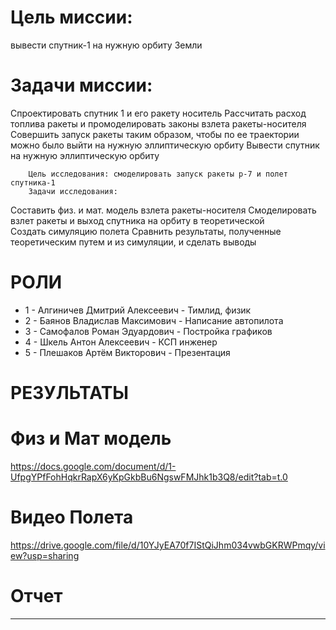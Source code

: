 # Цель миссии: 
вывести спутник-1 на нужную орбиту Земли
# Задачи миссии:
Спроектировать спутник 1 и его ракету носитель
Рассчитать расход топлива ракеты и промоделировать законы взлета ракеты-носителя 
Совершить запуск ракеты таким образом, чтобы по ее траектории можно было выйти на нужную эллиптическую орбиту
 Вывести спутник на нужную эллиптическую орбиту

        Цель исследования: смоделировать запуск ракеты р-7 и полет спутника-1
        Задачи исследования:
 Составить физ. и мат. модель взлета ракеты-носителя
 Смоделировать взлет ракеты и выход спутника на орбиту в теоретической  
 Создать симуляцию полета 
 Сравнить результаты, полученные теоретическим путем и из симуляции, и сделать выводы
 # РОЛИ
  * 1 - Алгиничев Дмитрий Алексеевич - Тимлид, физик
  * 2 - Баянов Владислав Максимович  - Написание автопилота
  * 3 - Самофалов Роман Эдуардович   - Постройка графиков
  * 4 - Шкель Антон Алексеевич       - КСП инженер
  * 5 - Плешаков Артём Викторович    - Презентация
                                                                                                              
# РЕЗУЛЬТАТЫ

# Физ и Мат модель 
https://docs.google.com/document/d/1-UfpgYPfFohHqkrRapX6yKpGkbBu6NgswFMJhk1b3Q8/edit?tab=t.0
# Видео Полета
https://drive.google.com/file/d/10YJyEA70f7IStQiJhm034vwbGKRWPmqy/view?usp=sharing
# Отчет
--------------------------------------------------------------------------------------------
